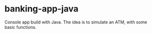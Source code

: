 # banking-app-java
Console app build with Java. The idea is to simulate an ATM, with some basic functions.
